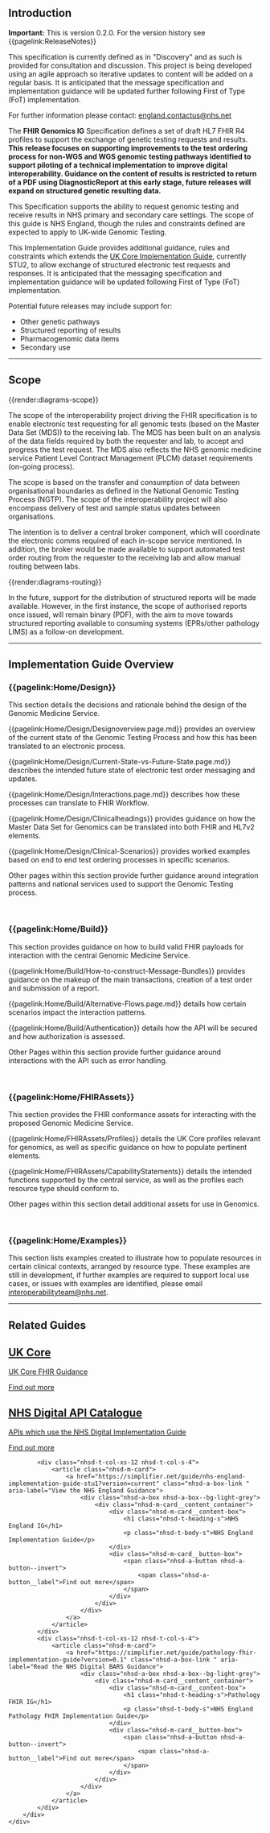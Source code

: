 ## Introduction

**Important:** This is version 0.2.0. For the version history see {{pagelink:ReleaseNotes}}

This specification is currently defined as in "Discovery" and as such is provided for consultation and discussion. This project is being developed using an agile approach so iterative updates to content will be added on a regular basis. It is anticipated that the message specification and implementation guidance will be updated further following First of Type (FoT) implementation.

For further information please contact: [england.contactus@nhs.net](mailto:england.contactus@nhs.net)

The **FHIR Genomics IG** Specification defines a set of draft HL7 FHIR R4 profiles to support the exchange of genetic testing requests and results. **This release focuses on supporting improvements to the test ordering process for non-WGS and WGS genomic testing pathways identified to support piloting of a technical implementation to improve digital interoperability. Guidance on the content of results is restricted to return of a PDF using DiagnosticReport at this early stage, future releases will expand on structured genetic resulting data.**

This Specification supports the ability to request genomic testing and receive results in NHS primary and secondary care settings. The scope of this guide is NHS England, though the rules and constraints defined are expected to apply to UK-wide Genomic Testing. 

This Implementation Guide provides additional guidance, rules and constraints which extends the [UK Core Implementation Guide](https://simplifier.net/guide/ukcoreversionhistory/home?version=current), currently STU2, to allow exchange of structured electronic test requests and responses. It is anticipated that the messaging specification and implementation guidance will be updated following First of Type (FoT) implementation.

Potential future releases may include support for:

- Other genetic pathways
- Structured reporting of results
- Pharmacogenomic data items
- Secondary use

---
## Scope

{{render:diagrams-scope}}

The scope of the interoperability project driving the FHIR specification is to enable electronic test requesting for all genomic tests (based on the Master Data Set (MDS)) to the receiving lab. The MDS has been built on an analysis of the data fields required by both the requester and lab, to accept and progress the test request. The MDS also reflects the NHS genomic medicine service Patient Level Contract Management (PLCM) dataset requirements (on-going process). 

The scope is based on the transfer and consumption of data between organisational boundaries as defined in the National Genomic Testing Process (NGTP). The scope of the interoperability project will also encompass delivery of test and sample status updates between organisations. 

The intention is to deliver a central broker component, which will coordinate the electronic comms required of each in-scope service mentioned. In addition, the broker would be made available to support automated test order routing from the requester to the receiving lab and allow manual routing between labs. 

{{render:diagrams-routing}}

In the future, support for the distribution of structured reports will be made available. However, in the first instance, the scope of authorised reports once issued, will remain binary (PDF), with the aim to move towards structured reporting available to consuming systems (EPRs/other pathology LIMS) as a follow-on development.

---
## Implementation Guide Overview

### {{pagelink:Home/Design}}

This section details the decisions and rationale behind the design of the Genomic Medicine Service.

{{pagelink:Home/Design/Designoverview.page.md}} provides an overview of the current state of the Genomic Testing Process and how this has been translated to an electronic process. 

{{pagelink:Home/Design/Current-State-vs-Future-State.page.md}} describes the intended future state of electronic test order messaging and updates.

{{pagelink:Home/Design/Interactions.page.md}} describes how these processes can translate to FHIR Workflow.

{{pagelink:Home/Design/Clinicalheadings}} provides guidance on how the Master Data Set for Genomics can be translated into both FHIR and HL7v2 elements.

{{pagelink:Home/Design/Clinical-Scenarios}} provides worked examples based on end to end test ordering processes in specific scenarios.

Other pages within this section provide further guidance around integration patterns and national services used to support the Genomic Testing process.

<br>

### {{pagelink:Home/Build}}

This section provides guidance on how to build valid FHIR payloads for interaction with the central Genomic Medicine Service.

{{pagelink:Home/Build/How-to-construct-Message-Bundles}} provides guidance on the makeup of the main transactions, creation of a test order and submission of a report.

{{pagelink:Home/Build/Alternative-Flows.page.md}} details how certain scenarios impact the interaction patterns.

{{pagelink:Home/Build/Authentication}} details how the API will be secured and how authorization is assessed.

Other Pages within this section provide further guidance around interactions with the API such as error handling.

<br>

### {{pagelink:Home/FHIRAssets}}

This section provides the FHIR conformance assets for interacting with the proposed Genomic Medicine Service.

{{pagelink:Home/FHIRAssets/Profiles}} details the UK Core profiles relevant for genomics, as well as specific guidance on how to populate pertinent elements.

{{pagelink:Home/FHIRAssets/CapabilityStatements}} details the intended functions supported by the central service, as well as the profiles each resource type should conform to.

Other pages within this section detail additional assets for use in Genomics.

<br>

### {{pagelink:Home/Examples}}

This section lists examples created to illustrate how to populate resources in certain clinical contexts, arranged by resource type. These examples are still in development, if further examples are required to support local use cases, or issues with examples are identified, please email [interoperabilityteam@nhs.net](mailto:interoperabilityteam@nhs.net).

---

## Related Guides

<div class="nhsd-o-card-list">
    <div class="nhsd-t-grid">
        <div class="nhsd-t-row nhsd-o-card-list__items ">
         <!-- UK Core -->
            <div class="nhsd-t-col-xs-12 nhsd-t-col-s-4">
                <article class="nhsd-m-card">
                    <a href="https://simplifier.net/guide/ukcoreversionhistory/home?version=current" class="nhsd-a-box-link " aria-label="UK Core Version History">
                        <div class="nhsd-a-box nhsd-a-box--bg-light-grey">
                            <div class="nhsd-m-card__content_container">
                                <div class="nhsd-m-card__content-box">
                                    <h1 class="nhsd-t-heading-s">UK Core</h1>
                                    <p class="nhsd-t-body-s">UK Core FHIR Guidance</p>
                                </div>
                                <div class="nhsd-m-card__button-box">
                                    <span class="nhsd-a-button nhsd-a-button--invert">
                                        <span class="nhsd-a-button__label">Find out more</span>
                                    </span>
                                </div>
                            </div>
                        </div>
                    </a>
                </article>
            </div>
            <!-- API Catalogue -->
            <div class="nhsd-t-col-xs-12 nhsd-t-col-s-4">
                <article class="nhsd-m-card">
                    <a href="https://digital.nhs.uk/developer/api-catalogue" class="nhsd-a-box-link " aria-label="View the NHS Digital API Catalogue">
                        <div class="nhsd-a-box nhsd-a-box--bg-light-grey">
                            <div class="nhsd-m-card__content_container">
                                <div class="nhsd-m-card__content-box">
                                    <h1 class="nhsd-t-heading-s">NHS Digital API Catalogue</h1>
                                    <p class="nhsd-t-body-s">APIs which use the NHS Digital Implementation Guide</p>
                                </div>
                                <div class="nhsd-m-card__button-box">
                                    <span class="nhsd-a-button nhsd-a-button--invert">
                                        <span class="nhsd-a-button__label">Find out more</span>
                                    </span>
                                </div>
                            </div>
                        </div>
                    </a>
                </article>
            </div>
           
            <div class="nhsd-t-col-xs-12 nhsd-t-col-s-4">
                <article class="nhsd-m-card">
                    <a href="https://simplifier.net/guide/nhs-england-implementation-guide-stu1?version=current" class="nhsd-a-box-link " aria-label="View the NHS England Guidance">
                        <div class="nhsd-a-box nhsd-a-box--bg-light-grey">
                            <div class="nhsd-m-card__content_container">
                                <div class="nhsd-m-card__content-box">
                                    <h1 class="nhsd-t-heading-s">NHS England IG</h1>
                                    <p class="nhsd-t-body-s">NHS England Implementation Guide</p>
                                </div>
                                <div class="nhsd-m-card__button-box">
                                    <span class="nhsd-a-button nhsd-a-button--invert">
                                        <span class="nhsd-a-button__label">Find out more</span>
                                    </span>
                                </div>
                            </div>
                        </div>
                    </a>
                </article>
            </div>
            <div class="nhsd-t-col-xs-12 nhsd-t-col-s-4">
                <article class="nhsd-m-card">
                    <a href="https://simplifier.net/guide/pathology-fhir-implementation-guide?version=0.1" class="nhsd-a-box-link " aria-label="Read the NHS Digital BARS Guidance">
                        <div class="nhsd-a-box nhsd-a-box--bg-light-grey">
                            <div class="nhsd-m-card__content_container">
                                <div class="nhsd-m-card__content-box">
                                    <h1 class="nhsd-t-heading-s">Pathology FHIR IG</h1>
                                    <p class="nhsd-t-body-s">NHS England Pathology FHIR Implementation Guide</p>
                                </div>
                                <div class="nhsd-m-card__button-box">
                                    <span class="nhsd-a-button nhsd-a-button--invert">
                                        <span class="nhsd-a-button__label">Find out more</span>
                                    </span>
                                </div>
                            </div>
                        </div>
                    </a>
                </article>
            </div>
        </div>
    </div>
</div>